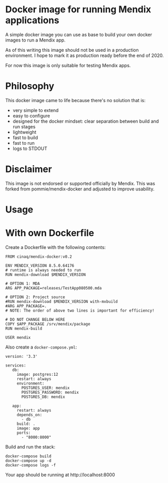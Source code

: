 Docker image for running Mendix applications
=

A simple docker image you can use as base to build your own docker images to run a Mendix app.

As of this writing this image should not be used in a production environment. I hope to mark it as production ready before the end of 2020.

For now this image is only suitable for testing Mendix apps.

Philosophy
==

This docker image came to life because there's no solution that is:
- very simple to extend
- easy to configure
- designed for the docker mindset: clear separation between build and run stages
- lightweight
- fast to build
- fast to run
- logs to STDOUT


Disclaimer
==

This image is not endorsed or supported officially by Mendix. This was forked from pommie/mendix-docker and adjusted to improve usability.


Usage
==

With own Dockerfile
===

Create a Dockerfile with the following contents:
```
FROM cinaq/mendix-docker:v0.2

ENV MENDIX_VERSION 8.5.0.64176
# runtime is always needed to run
RUN mendix-download $MENDIX_VERSION

# OPTION 1: MDA
ARG APP_PACKAGE=releases/TestApp080500.mda

# OPTION 2: Project source
#RUN mendix-download $MENDIX_VERSION with-mxbuild
#ARG APP_PACKAGE=.
# NOTE: The order of above two lines is important for efficiency!

# DO NOT CHANGE BELOW HERE
COPY $APP_PACKAGE /srv/mendix/package
RUN mendix-build

USER mendix
```

Also create a `docker-compose.yml`:

```
version: '3.3'

services:
   db:
     image: postgres:12
     restart: always
     environment:
       POSTGRES_USER: mendix
       POSTGRES_PASSWORD: mendix
       POSTGRES_DB: mendix

   app:
     restart: always
     depends_on:
       - db
     build: .
     image: app
     ports:
       - "8000:8000"
```

Build and run the stack:
```
docker-compose build
docker-compose up -d
docker-compose logs -f

```

Your app should be running at http://localhost:8000


